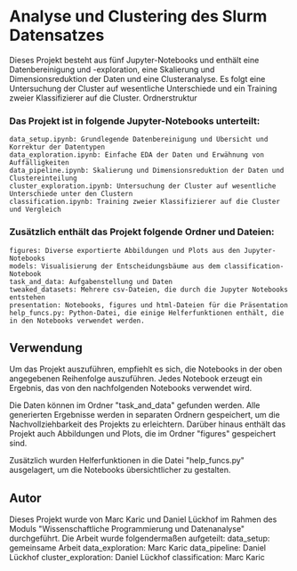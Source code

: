 # Analyse und Clustering des Slurm Datensatzes

Dieses Projekt besteht aus fünf Jupyter-Notebooks und enthält eine Datenbereinigung und -exploration, eine Skalierung und Dimensionsreduktion der Daten und eine Clusteranalyse. Es folgt eine Untersuchung der Cluster auf wesentliche Unterschiede und ein Training zweier Klassifizierer auf die Cluster.
Ordnerstruktur

### Das Projekt ist in folgende Jupyter-Notebooks unterteilt:

    data_setup.ipynb: Grundlegende Datenbereinigung und Übersicht und Korrektur der Datentypen
    data_exploration.ipynb: Einfache EDA der Daten und Erwähnung von Auffälligkeiten
    data_pipeline.ipynb: Skalierung und Dimensionsreduktion der Daten und Clustereinteilung
    cluster_exploration.ipynb: Untersuchung der Cluster auf wesentliche Unterschiede unter den Clustern
    classification.ipynb: Training zweier Klassifizierer auf die Cluster und Vergleich

### Zusätzlich enthält das Projekt folgende Ordner und Dateien:

    figures: Diverse exportierte Abbildungen und Plots aus den Jupyter-Notebooks
    models: Visualisierung der Entscheidungsbäume aus dem classification-Notebook
    task_and_data: Aufgabenstellung und Daten
    tweaked_datasets: Mehrere csv-Dateien, die durch die Jupyter Notebooks entstehen
    presentation: Notebooks, figures und html-Dateien für die Präsentation
    help_funcs.py: Python-Datei, die einige Helferfunktionen enthält, die in den Notebooks verwendet werden.

## Verwendung

Um das Projekt auszuführen, empfiehlt es sich, die Notebooks in der oben angegebenen Reihenfolge auszuführen. Jedes Notebook erzeugt ein Ergebnis, das von den nachfolgenden Notebooks verwendet wird.

Die Daten können im Ordner "task_and_data" gefunden werden. Alle generierten Ergebnisse werden in separaten Ordnern gespeichert, um die Nachvollziehbarkeit des Projekts zu erleichtern. Darüber hinaus enthält das Projekt auch Abbildungen und Plots, die im Ordner "figures" gespeichert sind.

Zusätzlich wurden Helferfunktionen in die Datei "help_funcs.py" ausgelagert, um die Notebooks übersichtlicher zu gestalten.

## Autor

Dieses Projekt wurde von Marc Karic und Daniel Lückhof im Rahmen des Moduls "Wissenschaftliche Programmierung und Datenanalyse" durchgeführt.
Die Arbeit wurde folgendermaßen aufgeteilt:
    data_setup: gemeinsame Arbeit
    data_exploration: Marc Karic
    data_pipeline: Daniel Lückhof
    cluster_exploration: Daniel Lückhof
    classification: Marc Karic
